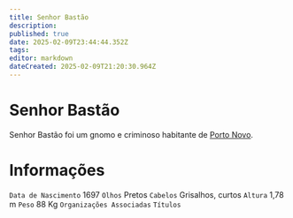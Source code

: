 ```yaml
---
title: Senhor Bastão
description: 
published: true
date: 2025-02-09T23:44:44.352Z
tags: 
editor: markdown
dateCreated: 2025-02-09T21:20:30.964Z
---
```


# Senhor Bastão
Senhor Bastão foi um gnomo e criminoso habitante de [Porto Novo](/lugares/plano-material/drafeon/sudeste-de-drafeon/porto-novo).

# Informações
`Data de Nascimento` 1697
`Olhos` Pretos
`Cabelos` Grisalhos, curtos
`Altura` 1,78 m
`Peso` 88 Kg
`Organizações Associadas`
`Títulos`